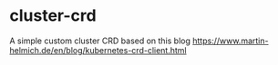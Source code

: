 # cluster-crd
A simple custom cluster CRD based on this blog https://www.martin-helmich.de/en/blog/kubernetes-crd-client.html
